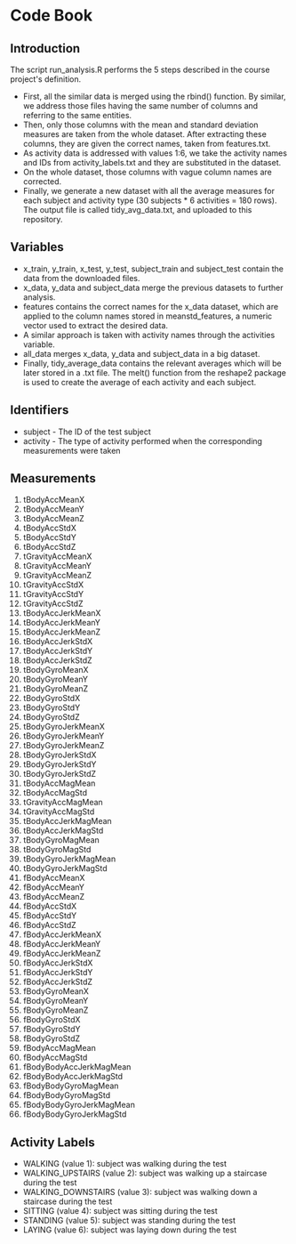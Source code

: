 # Code Book
## Introduction
The script run_analysis.R performs the 5 steps described in the course project's definition.
* First, all the similar data is merged using the rbind() function. By similar, we address those files having the same number 
  of columns and referring to the same entities.
*	Then, only those columns with the mean and standard deviation measures are taken from the whole dataset. After extracting these
  columns, they are given the correct names, taken from features.txt.
*	As activity data is addressed with values 1:6, we take the activity names and IDs from activity_labels.txt and they are substituted
  in the dataset.
*	On the whole dataset, those columns with vague column names are corrected.
*	Finally, we generate a new dataset with all the average measures for each subject and activity type (30 subjects * 6 activities =
  180 rows). 
The output file is called tidy_avg_data.txt, and uploaded to this repository.
  
## Variables
*	x_train, y_train, x_test, y_test, subject_train and subject_test contain the data from the downloaded files.
*	x_data, y_data and subject_data merge the previous datasets to further analysis.
*	features contains the correct names for the x_data dataset, which are applied to the column names stored in meanstd_features, a
  numeric vector used to extract the desired data.
*	A similar approach is taken with activity names through the activities variable.
*	all_data merges x_data, y_data and subject_data in a big dataset.
*	Finally, tidy_average_data contains the relevant averages which will be later stored in a .txt file. The melt() function from the
  reshape2 package is used to create the average of each activity and each subject.
  
## Identifiers
*	subject - The ID of the test subject
*	activity - The type of activity performed when the corresponding measurements were taken

## Measurements
1.	tBodyAccMeanX
2.	tBodyAccMeanY
3.	tBodyAccMeanZ
4.	tBodyAccStdX
5.	tBodyAccStdY
6.	tBodyAccStdZ
7.	tGravityAccMeanX
8.	tGravityAccMeanY
9.	tGravityAccMeanZ
10.	tGravityAccStdX
11.	tGravityAccStdY
12.	tGravityAccStdZ
13.	tBodyAccJerkMeanX
14.	tBodyAccJerkMeanY
15.	tBodyAccJerkMeanZ
16.	tBodyAccJerkStdX
17.	tBodyAccJerkStdY
18.	tBodyAccJerkStdZ
19.	tBodyGyroMeanX
20.	tBodyGyroMeanY
21.	tBodyGyroMeanZ
22.	tBodyGyroStdX
23.	tBodyGyroStdY
24.	tBodyGyroStdZ
25.	tBodyGyroJerkMeanX
26.	tBodyGyroJerkMeanY
27.	tBodyGyroJerkMeanZ
28.	tBodyGyroJerkStdX
29.	tBodyGyroJerkStdY
30.	tBodyGyroJerkStdZ
31.	tBodyAccMagMean
32.	tBodyAccMagStd
33.	tGravityAccMagMean
34.	tGravityAccMagStd
35.	tBodyAccJerkMagMean
36.	tBodyAccJerkMagStd
37.	tBodyGyroMagMean
38.	tBodyGyroMagStd
39.	tBodyGyroJerkMagMean
40.	tBodyGyroJerkMagStd
41.	fBodyAccMeanX
42.	fBodyAccMeanY
43.	fBodyAccMeanZ
44.	fBodyAccStdX
45.	fBodyAccStdY
46.	fBodyAccStdZ
47.	fBodyAccJerkMeanX
48.	fBodyAccJerkMeanY
49.	fBodyAccJerkMeanZ
50.	fBodyAccJerkStdX
51.	fBodyAccJerkStdY
52.	fBodyAccJerkStdZ
53.	fBodyGyroMeanX
54.	fBodyGyroMeanY
55.	fBodyGyroMeanZ
56.	fBodyGyroStdX
57.	fBodyGyroStdY
58.	fBodyGyroStdZ
59.	fBodyAccMagMean
60.	fBodyAccMagStd
61.	fBodyBodyAccJerkMagMean
62.	fBodyBodyAccJerkMagStd
63.	fBodyBodyGyroMagMean
64.	fBodyBodyGyroMagStd
65.	fBodyBodyGyroJerkMagMean
66.	fBodyBodyGyroJerkMagStd

## Activity Labels
*	WALKING (value 1): subject was walking during the test
*	WALKING_UPSTAIRS (value 2): subject was walking up a staircase during the test
*	WALKING_DOWNSTAIRS (value 3): subject was walking down a staircase during the test
*	SITTING (value 4): subject was sitting during the test
*	STANDING (value 5): subject was standing during the test
*	LAYING (value 6): subject was laying down during the test
